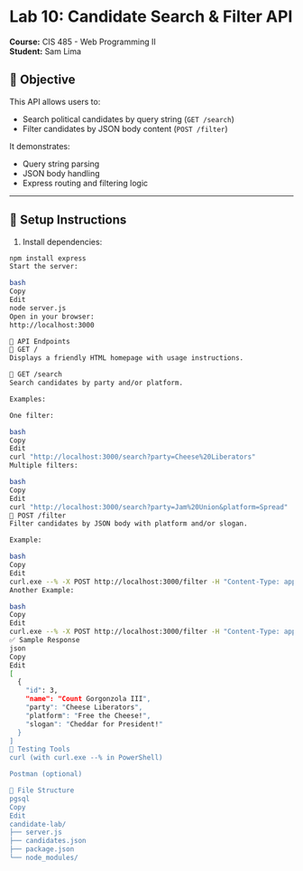 # Lab 10: Candidate Search & Filter API

**Course:** CIS 485 - Web Programming II  
**Student:** Sam Lima  

## 🧠 Objective
This API allows users to:
- Search political candidates by query string (`GET /search`)
- Filter candidates by JSON body content (`POST /filter`)

It demonstrates:
- Query string parsing
- JSON body handling
- Express routing and filtering logic

---

## 🚀 Setup Instructions

1. Install dependencies:
```bash
npm install express
Start the server:

bash
Copy
Edit
node server.js
Open in your browser:
http://localhost:3000

📌 API Endpoints
🔹 GET /
Displays a friendly HTML homepage with usage instructions.

🔹 GET /search
Search candidates by party and/or platform.

Examples:

One filter:

bash
Copy
Edit
curl "http://localhost:3000/search?party=Cheese%20Liberators"
Multiple filters:

bash
Copy
Edit
curl "http://localhost:3000/search?party=Jam%20Union&platform=Spread"
🔹 POST /filter
Filter candidates by JSON body with platform and/or slogan.

Example:

bash
Copy
Edit
curl.exe --% -X POST http://localhost:3000/filter -H "Content-Type: application/json" -d "{\"platform\":\"Pro-Biscuit Legislation\"}"
Another Example:

bash
Copy
Edit
curl.exe --% -X POST http://localhost:3000/filter -H "Content-Type: application/json" -d "{\"slogan\":\"Cheddar for President!\"}"
✅ Sample Response
json
Copy
Edit
[
  {
    "id": 3,
    "name": "Count Gorgonzola III",
    "party": "Cheese Liberators",
    "platform": "Free the Cheese!",
    "slogan": "Cheddar for President!"
  }
]
🧪 Testing Tools
curl (with curl.exe --% in PowerShell)

Postman (optional)

📁 File Structure
pgsql
Copy
Edit
candidate-lab/
├── server.js
├── candidates.json
├── package.json
└── node_modules/
